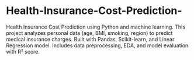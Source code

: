 # Health-Insurance-Cost-Prediction-
Health Insurance Cost Prediction using Python and machine learning. This project analyzes personal data (age, BMI, smoking, region) to predict medical insurance charges. Built with Pandas, Scikit-learn, and Linear Regression model. Includes data preprocessing, EDA, and model evaluation with R² score.
